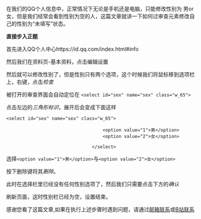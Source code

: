 在我们的QQ个人信息中，正常情况下无论是手机还是电脑，只能修改性别为 男or女，但是我们经常会看到性别为空的人，这篇文章就讲一下如何过审查元素修改自己的性别为“未填写”状态。


**直接步入正题**

首先进入QQ个人中心https://id.qq.com/index.html#info

然后我们在资料页-基本资料，点击编辑设置

然后就可以修改性别了，但是性别只有两个选项，这个时候我们将鼠标移到选项栏上，右键，点击*检查*

被打开的审查界面会自动定位在
`<select id="sex" name="sex" class="w_65">`

点击左边的*三角形标识*，展开后会变成下面这样

    <select id="sex" name="sex" class="w_65">
    
                                    	<option value="1">男</option>                                   	
                                        <option value="2">女</option>
                                        
                                    </select>

选择`<option value="1">男</option>`与`<option value="2">女</option>`

按下删除键将其*删除*。

此时在选择栏里已经没有任何性别选项了，然后我们只需要点击下方的*确认*

刷新页面，这时性别栏已经为空，设置结束。

感谢您看了这篇文章,如果在执行上述步骤时遇到问题，请通过[邮箱联系][2]或[B站联系][3]


  [2]: mailto:i@awsl.tv
  [3]: https://space.bilibili.com/64719640
